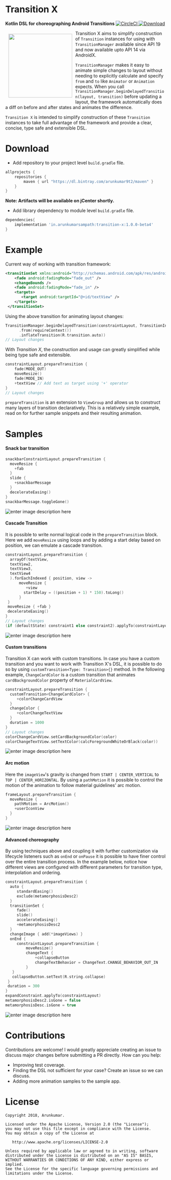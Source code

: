 
# Transition X
**Kotlin DSL for choreographing Android Transitions**  [![CircleCI](https://circleci.com/gh/arunkumar9t2/transition-x/tree/master.svg?style=svg)](https://circleci.com/gh/arunkumar9t2/transition-x/tree/master)[ ![Download](https://api.bintray.com/packages/arunkumar9t2/maven/transition-x/images/download.svg?version=1.0.0-beta4) ](https://bintray.com/arunkumar9t2/maven/transition-x/1.0.0-beta4/link)

<img src="https://github.com/arunkumar9t2/transition-x/blob/master/sample/src/main/res/mipmap-xxxhdpi/ic_launcher.png" align="left"
width="200" hspace="10" vspace="10">

Transition X aims to simplify construction of `Transition` instances for using with `TransitionManager` available since API 19 and now available upto API 14 via AndroidX.

`TransitionManager` makes it easy to animate simple changes to layout without needing to explicitly calculate and specify `from` and `to` like `Animator` or `Animation` expects. When you call `TransitionManager.beginDelayedTransition(layout, transition)` before updating a layout, the framework automatically does a diff on before and after states and animates the difference.

`Transition X` is intended to simplify construction of these `Transition`  instances to take full advantage of the framework and provide a clear, concise, type safe and extensible DSL.

# Download
* Add repository to your project level `build.gradle` file.
```groovy
allprojects {
    repositories {
        maven { url "https://dl.bintray.com/arunkumar9t2/maven" }
    }
}
```
**Note: Artifacts will be available on jCenter shortly.** 
* Add library dependency to module level `build.gradle` file.
```groovy
dependencies{
    implementation 'in.arunkumarsampath:transition-x:1.0.0-beta4'
}
```

# Example
Current way of working with transition framework:
```xml
<transitionSet xmlns:android="http://schemas.android.com/apk/res/android" android:transitionOrdering="sequential">  
	<fade android:fadingMode="fade_out" />  
	<changeBounds /> 
	<fade android:fadingMode="fade_in" />  
	<targets> 
	   <target android:targetId="@+id/textView" />  
	</targets>
 </transitionSet>
```
Using the above transition for animating layout changes:
```Kotlin
TransitionManager.beginDelayedTransition(constraintLayout, TransitionInflater  
      .from(requireContext())  
      .inflateTransition(R.transition.auto))  
// Layout changes
```
With *Transition X*, the construction and usage can greatly simplified while being type safe and extensible.
```Kotlin
constraintLayout.prepareTransition {  
	fade(MODE_OUT)  
	moveResize()  
	fade(MODE_IN)  
	+textView // Add text as target using '+' operator
}  
// Layout changes
```
`prepareTransition` is an extension to `ViewGroup` and allows us to construct many layers of transition declaratively. This is a relatively simple example, read on for further sample snippets and their resulting animation.

# Samples
#### Snack bar transition
```Kotlin
snackbarConstraintLayout.prepareTransition {  
  moveResize {  
    +fab  
  }  
  slide {  
    +snackbarMessage  
  }  
  decelerateEasing()  
}  
snackbarMessage.toggleGone()
```
![enter image description here](https://github.com/arunkumar9t2/transition-x/raw/master/art/snackbar_transition.gif)
#### Cascade Transition
It is possible to write normal logical code in the `prepareTransition` block. Here we add `moveResize` using loops and by adding a start delay based on position, we can emulate a cascade transition.
```Kotlin
constraintLayout.prepareTransition {  
  arrayOf(textView,  
  textView2,  
  textView3,  
  textView4
  ).forEachIndexed { position, view ->  
	  moveResize {  
	     +view  
	    startDelay = ((position + 1) * 150).toLong()  
	  }  
 }  
 moveResize { +fab }  
 decelerateEasing()  
}  
// Layout changes
(if (defaultState) constraint1 else constraint2).applyTo(constraintLayout)
```
![enter image description here](https://github.com/arunkumar9t2/transition-x/raw/master/art/cascade_transition.gif)
#### Custom transitions
Transition X can work with custom transitions. In case you have a custom transition and you want to work with Transition X's DSL, it is possible to do so by using
`customTransition<Type: Transition>{}` method. In the following example, `ChangeCardColor` is a custom transition that animates `cardBackgroundColor` property of `MaterialCardView`.
```kotlin
constraintLayout.prepareTransition {  
  customTransition<ChangeCardColor> {  
     +colorChangeCardView  
  }  
  changeColor {  
     +colorChangeTextView  
  }  
  duration = 1000  
}  
// Layout changes
colorChangeCardView.setCardBackgroundColor(color)  
colorChangeTextView.setTextColor(calcForegroundWhiteOrBlack(color))
```
![enter image description here](https://github.com/arunkumar9t2/transition-x/raw/master/art/custom_transition.gif)
#### Arc motion
Here the `imageView`'s gravity is changed from `START | CENTER_VERTICAL` to `TOP | CENTER_HORIZONTAL`. By using a `pathMotion` it is possible to control the motion of the animation to follow material guidelines' arc motion.
```Kotlin
frameLayout.prepareTransition {  
  moveResize {  
    pathMotion = ArcMotion()  
    +userIconView  
  }  
}
```
![enter image description here](https://github.com/arunkumar9t2/transition-x/raw/master/art/arc_motion.gif)
#### Advanced choreography
By using techniques above and coupling it with further customization via lifecycle listeners such as `onEnd` or `onPause` it is possible to have finer control over the entire transition process. In the example below, notice how different views are configured with different parameters for transition type, interpolation and ordering.
```Kotlin
constraintLayout.prepareTransition {  
  auto {  
     standardEasing()  
     exclude(metamorphosisDesc2)  
  }  
  transitionSet {  
     fade()  
     slide()  
     accelerateEasing()  
     +metamorphosisDesc2  
  }  
  changeImage { add(*imageViews) }  
  onEnd {  
     constraintLayout.prepareTransition {  
         moveResize()  
         changeText {  
             +collapseButton  
             changeTextBehavior = ChangeText.CHANGE_BEHAVIOR_OUT_IN  
         }  
   }  
   collapseButton.setText(R.string.collapse)  
 }  
 duration = 300  
}  
expandConstraint.applyTo(constraintLayout)  
metamorphosisDesc2.isGone = false  
metamorphosisDesc.isGone = true
```
![enter image description here](https://github.com/arunkumar9t2/transition-x/raw/master/art/metamorphosis.gif)

# Contributions
Contributions are welcome! I would greatly appreciate creating an issue to discuss major changes before submitting a PR directly.
How can you help:

 - Improving test coverage.
 - Finding the DSL not sufficient for your case? Create an issue so we can discuss.
 - Adding more animation samples to the sample app. 
# License


    Copyright 2018, Arunkumar.

    Licensed under the Apache License, Version 2.0 (the "License");
    you may not use this file except in compliance with the License.
    You may obtain a copy of the License at

       http://www.apache.org/licenses/LICENSE-2.0

    Unless required by applicable law or agreed to in writing, software
    distributed under the License is distributed on an "AS IS" BASIS,
    WITHOUT WARRANTIES OR CONDITIONS OF ANY KIND, either express or implied.
    See the License for the specific language governing permissions and
    limitations under the License.
